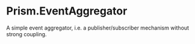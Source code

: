 # Prism.EventAggregator
A simple event aggregator, i.e. a publisher/subscriber mechanism without strong coupling.
